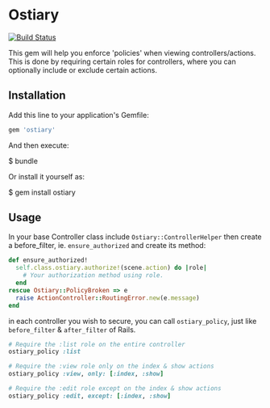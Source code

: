 # Ostiary

[![Build Status](https://travis-ci.com/nedap/ostiary.svg?token=4BotuBJP2R9yGGT125VA&branch=master)](https://travis-ci.com/nedap/ostiary)

This gem will help you enforce 'policies' when viewing controllers/actions.
This is done by requiring certain roles for controllers, where you can
optionally include or exclude certain actions.

## Installation

Add this line to your application's Gemfile:

```ruby
gem 'ostiary'
```

And then execute:

  $ bundle

Or install it yourself as:

  $ gem install ostiary

## Usage

In your base Controller class include `Ostiary::ControllerHelper`
then create a before_filter, ie. `ensure_authorized` and create its method:

```ruby
def ensure_authorized!
  self.class.ostiary.authorize!(scene.action) do |role|
    # Your authorization method using role.
  end
rescue Ostiary::PolicyBroken => e
  raise ActionController::RoutingError.new(e.message)
end
```

in each controller you wish to secure, you can call `ostiary_policy`, just like `before_filter` & `after_filter` of Rails.

```ruby
# Require the :list role on the entire controller
ostiary_policy :list

# Require the :view role only on the index & show actions
ostiary_policy :view, only: [:index, :show]

# Require the :edit role except on the index & show actions
ostiary_policy :edit, except: [:index, :show]
```
